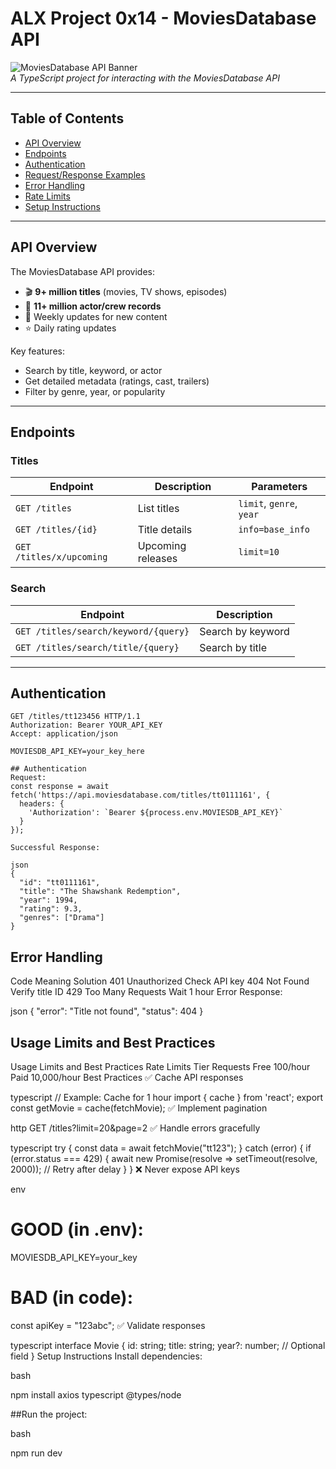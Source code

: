 # ALX Project 0x14 - MoviesDatabase API

![MoviesDatabase API Banner](https://via.placeholder.com/800x200?text=MoviesDatabase+API)  
_A TypeScript project for interacting with the MoviesDatabase API_

---

## Table of Contents

- [API Overview](#api-overview)
- [Endpoints](#endpoints)
- [Authentication](#authentication)
- [Request/Response Examples](#requestresponse-examples)
- [Error Handling](#error-handling)
- [Rate Limits](#rate-limits)
- [Setup Instructions](#setup-instructions)

---

## API Overview

The MoviesDatabase API provides:

- 🎬 **9+ million titles** (movies, TV shows, episodes)
- 🎥 **11+ million actor/crew records**
- 📅 Weekly updates for new content
- ⭐ Daily rating updates

Key features:

- Search by title, keyword, or actor
- Get detailed metadata (ratings, cast, trailers)
- Filter by genre, year, or popularity

---

## Endpoints

### Titles

| Endpoint                 | Description       | Parameters               |
| ------------------------ | ----------------- | ------------------------ |
| `GET /titles`            | List titles       | `limit`, `genre`, `year` |
| `GET /titles/{id}`       | Title details     | `info=base_info`         |
| `GET /titles/x/upcoming` | Upcoming releases | `limit=10`               |

### Search

| Endpoint                             | Description       |
| ------------------------------------ | ----------------- |
| `GET /titles/search/keyword/{query}` | Search by keyword |
| `GET /titles/search/title/{query}`   | Search by title   |

---

## Authentication

```http
GET /titles/tt123456 HTTP/1.1
Authorization: Bearer YOUR_API_KEY
Accept: application/json

MOVIESDB_API_KEY=your_key_here

## Authentication
Request:
const response = await fetch('https://api.moviesdatabase.com/titles/tt0111161', {
  headers: {
    'Authorization': `Bearer ${process.env.MOVIESDB_API_KEY}`
  }
});

Successful Response:

json
{
  "id": "tt0111161",
  "title": "The Shawshank Redemption",
  "year": 1994,
  "rating": 9.3,
  "genres": ["Drama"]
}
```

## Error Handling

Code Meaning Solution
401 Unauthorized Check API key
404 Not Found Verify title ID
429 Too Many Requests Wait 1 hour
Error Response:

json
{
"error": "Title not found",
"status": 404
}

## Usage Limits and Best Practices

Usage Limits and Best Practices
Rate Limits
Tier Requests
Free 100/hour
Paid 10,000/hour
Best Practices
✅ Cache API responses

typescript
// Example: Cache for 1 hour
import { cache } from 'react';
export const getMovie = cache(fetchMovie);
✅ Implement pagination

http
GET /titles?limit=20&page=2
✅ Handle errors gracefully

typescript
try {
const data = await fetchMovie("tt123");
} catch (error) {
if (error.status === 429) {
await new Promise(resolve => setTimeout(resolve, 2000)); // Retry after delay
}
}
❌ Never expose API keys

env

# GOOD (in .env):

MOVIESDB_API_KEY=your_key

# BAD (in code):

const apiKey = "123abc";
✅ Validate responses

typescript
interface Movie {
id: string;
title: string;
year?: number; // Optional field
}
Setup Instructions
Install dependencies:

bash

npm install axios typescript @types/node

##Run the project:

bash

npm run dev
